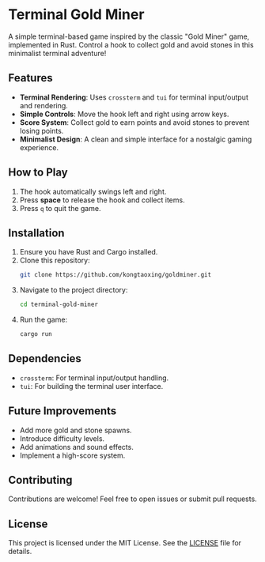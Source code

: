 
# Terminal Gold Miner

A simple terminal-based game inspired by the classic "Gold Miner" game, implemented in Rust. Control a hook to collect gold and avoid stones in this minimalist terminal adventure!

## Features

- **Terminal Rendering**: Uses `crossterm` and `tui` for terminal input/output and rendering.
- **Simple Controls**: Move the hook left and right using arrow keys.
- **Score System**: Collect gold to earn points and avoid stones to prevent losing points.
- **Minimalist Design**: A clean and simple interface for a nostalgic gaming experience.

## How to Play

1. The hook automatically swings left and right.
2. Press **space** to release the hook and collect items.
3. Press `q` to quit the game.

## Installation

1. Ensure you have Rust and Cargo installed.
2. Clone this repository:
   ```bash
   git clone https://github.com/kongtaoxing/goldminer.git
   ```
3. Navigate to the project directory:
   ```bash
   cd terminal-gold-miner
   ```
4. Run the game:
   ```bash
   cargo run
   ```

## Dependencies

- `crossterm`: For terminal input/output handling.
- `tui`: For building the terminal user interface.

## Future Improvements

- Add more gold and stone spawns.
- Introduce difficulty levels.
- Add animations and sound effects.
- Implement a high-score system.

## Contributing

Contributions are welcome! Feel free to open issues or submit pull requests.

## License

This project is licensed under the MIT License. See the [LICENSE](./LICENSE) file for details.
